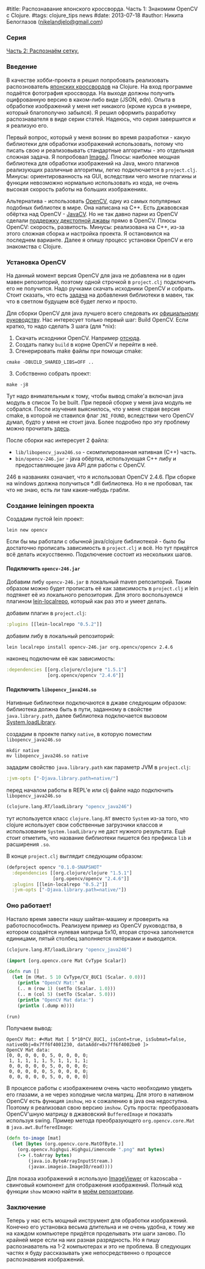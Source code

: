 #title: Распознавание японского кроссворда. Часть 1: Знакомим OpenCV с Clojure.
#tags: clojure_tips news
#date: 2013-07-18
#author: Никита Белоглазов (nikelandjelo@gmail.com)

### Серия

[Часть 2: Распознаём сетку.](/2013-08-03-parse-grid.html)

### Введение

В качестве хобби-проекта я решил попробовать реализовать распознователь [японских кроссвордов](http://ru.wikipedia.org/wiki/Японский_кроссворд) на Clojure. На вход программе подаётся фотография кроссворда. На выходе должны получить оцифрованную версию в каком-либо виде (JSON, edn). Опыта в обработке изображений у меня нет никакого (кроме курса в универе, который благополучно забылся). Я решил оформить разработку распознавателя в виде серии статей. Надеюсь, что серия завершится и я реализую его.

Первый вопрос, который у меня возник во время разработки - какую библиотеки для обработки изображений использовать, потому что писать свою и реализовывать стандартные алгоритмы - это отдельная сложная задача. Я попробовал [ImageJ](http://rsbweb.nih.gov/ij/). Плюсы: наиболее мощная библиотека для обработки изображений на Java, много плагинов реализующих различные алгоритмы, легко подключается в `project.clj`. Минусы: ориентированность на GUI, вследствии чего многие плагины и функции невозможно нормально использовать из кода, не очень высокая скорость работы на больших изображениях.

Альтернатива - использовать [OpenCV](http://opencv.org/), одну из самых популярных подобных библиотек в мире. Она написана на С++. Есть джавовская обёртка над OpenCV - [JavaCV](http://code.google.com/p/javacv/). Но не так давно парни из OpenCV сделали [поддержку декстопной джавы](http://opencv.org/opencv-java-api.html) прямо в OpenCV. Плюсы OpenCV: скорость, развитость. Минусы: реализована на С++, из-за этого сложная сборка и настройка проекта. Я остановился на последнем варианте. Далее я опишу процесс установки OpenCV и его знакомства с Clojure.

### Установка OpenCV

На данный момент версия OpenCV для java не добавлена ни в один мавен репозиторий, поэтому одной строчкой в `project.clj` подключить его не получится. Надо ручками скачать исходники OpenCV и собрать. Стоит сказать, что есть [задача](http://code.opencv.org/issues/3097) на добавления библиотеки в мавен, так что в светлом будущем всё будет легко и просто.

Для сборки OpenCV для java лучшего всего следовать их [официальному руководству](http://docs.opencv.org/2.4.4-beta/doc/tutorials/introduction/desktop_java/java_dev_intro.html). Нас интересует только первый шаг: Build OpenCV. Если кратко, то надо сделать 3 шага (для *nix):

1. Скачать исходники OpenCV. Например [отсюда](http://sourceforge.net/projects/opencvlibrary/files/).
2. Создать папку `build` в корне OpenCV и перейти в неё.
2. Сгенерировать make файлы при помощи cmake:
```shell
cmake -DBUILD_SHARED_LIBS=OFF ..
```
3. Собственно собрать проект:
```shell
make -j8
```

Тут надо внимательным к тому, чтобы вывод cmake'а включал java модуль в список To be built. При первой сборке у меня java модуль не собрался. После изучения выяснилось, что у меня старая версия cmake, в которой не ставился флаг `JNI_FOUND`, вследствии чего OpenCV думал, будто у меня не стоит java. Более подробно про эту проблему можно прочитать [здесь](http://code.opencv.org/issues/2931).

После сборки нас интересует 2 файла:

* `lib/libopencv_java246.so` - скомпилированная нативная (С++) часть.
* `bin/opencv-246.jar` - java обёртка, использующая C++ либу и предоставляющее java API для работы с OpenCV.

246 в названиях означает, что я использовал OpenCV 2.4.6. При сборке на windows должна получиться *.dll библиотека. Но я не пробовал, так что не знаю, есть ли там какие-нибудь грабли.

### Создание leiningen проекта

Создадим пустой lein проект:

```shell
lein new opencv
```

Если бы мы работали с обычной java/clojure библиотекой - было бы достаточно прописать зависимость в `project.clj` и всё. Но тут придётся всё делать искусственно. Подключение состоит из нескольких шагов.

#### Подключить `opencv-246.jar`
Добавим либу `opencv-246.jar` в локальный maven репозиторий. Таким образом можно будет прописать её как зависимость в `project.clj` и lein подтянет её из локального репозитория. Для этого воспользуемся плагином [lein-localrepo](https://github.com/kumarshantanu/lein-localrepo), который как раз это и умеет делать.

добавим плагин в `project.clj`:

```clojure
:plugins [[lein-localrepo "0.5.2"]]
```

добавим либу в локальный репозиторий:

```shell
lein localrepo install opencv-246.jar org.opencv/opencv 2.4.6
```

наконец подключим её как зависимость:

```clojure
:dependencies [[org.clojure/clojure "1.5.1"]
               [org.opencv/opencv "2.4.6"]]
```

#### Подключить `libopencv_java246.so`
Нативные библиотеки подключаются в джаве следующим образом: библиотека должна быть в пути, заданному в свойстве `java.library.path`, далее библиотека подключается вызовом [System.loadLibrary](http://docs.oracle.com/javase/7/docs/api/java/lang/System.html#loadLibrary%28java.lang.String%29).

создадим в проекте папку `native`, в которую поместим `libopencv_java246.so`
```shell
mkdir native
mv libopencv_java246.so native
```

зададим свойство `java.library.path` как параметр JVM в `project.clj`:
```clojure
:jvm-opts ["-Djava.library.path=native/"]
```

перед началом работы в REPL'е или clj файле надо подключить `libopencv_java246.so`
```clojure
(clojure.lang.RT/loadLibrary "opencv_java246")
```
тут используется класс `clojure.lang.RT` вместо `System` из-за того, что clojure использует свои собственные загрузчики классов и использование `System.loadLibrary` не даст нужного результата. Ещё стоит отметить, что название библиотеки пишется без префикса `lib` и расширения `.so`.

В конце `project.clj` выглядит следующим образом:
```clojure
(defproject opencv "0.1.0-SNAPSHOT"
  :dependencies [[org.clojure/clojure "1.5.1"]
                 [org.opencv/opencv "2.4.6"]]
  :plugins [[lein-localrepo "0.5.2"]]
  :jvm-opts ["-Djava.library.path=native/"])
```

### Оно работает!

Настало время завести нашу шайтан-машину и проверить на работоспособность. Реализуем пример из OpenCV руководства, в котором создаётся нулевая матрица 5x10, вторая строчка заполняется единицами, пятый столбец заполняется пятёрками и выводится.

```clojure
(clojure.lang.RT/loadLibrary "opencv_java246")

(import [org.opencv.core Mat CvType Scalar])

(defn run []
  (let [m (Mat. 5 10 CvType/CV_8UC1 (Scalar. 0.0))]
    (println "OpenCV Mat:" m)
    (.. m (row 1) (setTo (Scalar. 1.0)))
    (.. m (col 5) (setTo (Scalar. 5.0)))
    (println "OpenCV Mat data:")
    (println (.dump m))))

(run)
```
Получаем вывод:
```
OpenCV Mat: #<Mat Mat [ 5*10*CV_8UC1, isCont=true, isSubmat=false, nativeObj=0x7ff6f4001230, dataAddr=0x7ff6f4002be0 ]>
OpenCV Mat data:
[0, 0, 0, 0, 0, 5, 0, 0, 0, 0;
 1, 1, 1, 1, 1, 5, 1, 1, 1, 1;
 0, 0, 0, 0, 0, 5, 0, 0, 0, 0;
 0, 0, 0, 0, 0, 5, 0, 0, 0, 0;
 0, 0, 0, 0, 0, 5, 0, 0, 0, 0]
```

В процессе работы с изображением очень часто необходимо увидеть его глазами, а не через холодные числа матриц. Для этого в нативном OpenCV есть функция `imshow`, но к сожалению в java она недоступна. Поэтому я реализовал свою версию `imshow`. Суть проста: преобразовать OpenCV'шную матрицу в джавовский `BufferedImage` и показать используя swing. Пример метода преобразующего `org.opencv.core.Mat` в `java.awt.BufferedImage`:
```clojure
(defn to-image [mat]
  (let [bytes (org.opencv.core.MatOfByte.)]
    (org.opencv.highgui.Highgui/imencode ".png" mat bytes)
    (-> (.toArray bytes)
        (java.io.ByteArrayInputStream.)
        (javax.imageio.ImageIO/read))))
```

Для показа изображений я использую [ImageViewer](https://github.com/kazocsaba/imageviewer) от kazoscaba - свинговый компонент для отображения изображений. Полный код функции `show` можно найти в [моём репозитории](https://github.com/nbeloglazov/nonojure/blob/master/recognition/src/recognition/utils.clj#L11).

### Заключение

Теперь у нас есть мощный инструмент для обработки изображений. Конечно его установка весьма длительна и не очень удобна, к тому же на каждом компьютере придётся проделывать эти шаги заново. По крайней мере если на них разная разрядность. Но я пишу распознаватель на 1-2 компьютерах и это не проблема. В следующих частях я буду рассказывать уже непосредственно о процессе распознавания изображений.


